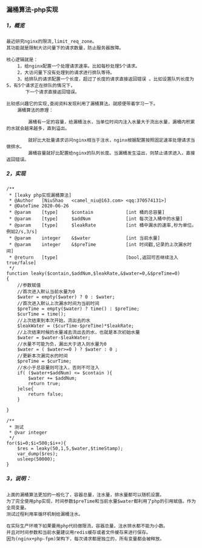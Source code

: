 ### 漏桶算法-php实现

##### 1，概览

	最近研究nginx的限流,limit_req_zone。
	其功能就是限制大访问量下的请求数量，防止服务器故障。

	核心逻辑就是：
		1，给nginx配置一个处理请求速率。比如每秒处理5个请求。
		2，大访问量下没有处理到的请求进行排队等待。
		3，给排队的请求配置一个长度，超过了长度的请求直接返回错误 。比如设置队列长度为5，有5个请求正在排队的情况下，
		   下一个请求直接返回错误。

	比较感兴趣它的实现,查阅资料发现利用了漏桶算法。就顺便带着学习一下。
		漏桶算法的原理：

			漏桶有一定的容量，给漏桶注水，当单位时间内注入水量大于流出水量，漏桶内积累的水就会越来越多，直到溢出。

			就好比大批量请求访问nginx相当于注水，nginx根据配置按照固定速率处理请求当做排水。
			漏桶容量就好比配置给nginx的队列长度。当漏桶发生溢出，则禁止请求进入，直接返回错误。




##### 2，实现

	
	/**
	 * [leaky php实现漏桶算法]
	 * @Author   [NiuShao   <camel_niu@163.com> <qq:370574131>]
	 * @DateTime 2020-06-26
	 * @param    [type]     $contain            [int 桶的总容量]
	 * @param    [type]     $addNum             [int 每次注入桶中的水量]
	 * @param    [type]     $leakRate           [int 桶中漏水的速率,秒为单位。例如2/s,3/s]
	 * @param    integer    &$water             [int 当前水量]
	 * @param    integer    &$preTime           [int 时间戳,记录的上次漏水时间]
	 * @return   [type]                         [bool,返回可否继续注入true/false]
	 */
	function leaky($contain,$addNum,$leakRate,&$water=0,&$preTime=0)
	{
	    //参数赋值
	    //首次进入默认当前水量为0
	    $water = empty($water) ? 0 : $water;
	    //首次进入默认上次漏水时间为当前时间
	    $preTime = empty($water) ? time() : $preTime;
	    $curTime = time();
	    //上次结束到本次开始，流出去的水
	    $leakWater = ($curTime-$preTime)*$leakRate;
	    //上次结束时候的水量减去流出去的水，也就是本次初始水量
	    $water = $water-$leakWater;
	    //水量不可能为负，漏出大于进入则水量为0
	    $water = ( $water>=0 ) ? $water : 0 ;
	    //更新本次漏完水的时间
	    $preTime = $curTime;
	    //水小于总容量则可注入，否则不可注入
	    if( ($water+$addNum) <= $contain ){
	        $water += $addNum;
	        return true;
	    }else{
	        return false;
	    }
	
	}
	
	/**
	 * 测试
	 * @var integer
	 */
	for($i=0;$i<500;$i++){
	    $res = leaky(50,1,5,$water,$timeStamp);
	    var_dump($res);
	    usleep(50000);
	}


##### 3，说明：

	上面的漏桶算法更加的一般化了，容器总量，注水量，排水量都可以随机设置。
	为了完全使用php实现，时间参数$preTime和当前水量$water都利用了php的引用赋值。作为全局变量。
	测试过程利用率循环机制给漏桶注水。
	
	在实际生产环境下如果要用php代码做限流，容器总量，注水排水都不能为小数。
	并且对时间参数和当前水量建议用redis缓存或者文件缓存来进行保存。
	因为(nginx+php-fpm)架构下，每次请求都是独立的，所有变量都会被释放。
	